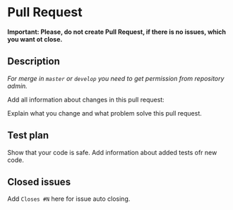 # Pull Request

**Important: Please, do not create Pull Request, if there is no issues, which you want ot close.**

## Description

*For merge in `master` or `develop` you need to get permission from repository admin.*

Add all information about changes in this pull request:

Explain what you change and what problem solve this pull request.

<!-- For example: Add automaton creation. For more information see issue. -->

## Test plan

Show that your code is safe. Add information about added tests ofr new code.

## Closed issues

Add `Closes #N` here for issue auto closing.
